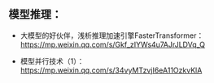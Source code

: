 ## 模型推理：

* 大模型的好伙伴，浅析推理加速引擎FasterTransformer：https://mp.weixin.qq.com/s/Gkf_zIYWs4u7AJrJLDVq_Q

* 模型并行技术（1）：https://mp.weixin.qq.com/s/34vyMTzvjI6eA11OzkvKlA



